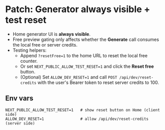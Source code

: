 # Patch: Generator always visible + test reset

- Home generator UI is **always visible**.
- Free preview gating only affects whether the **Generate** call consumes the local free or server credits.
- Testing helpers:
  - Append `?resetFree=1` to the home URL to reset the local free counter.
  - Or set `NEXT_PUBLIC_ALLOW_TEST_RESET=1` and click the **Reset free** button.
  - (Optional) Set `ALLOW_DEV_RESET=1` and call `POST /api/dev/reset-credits` with the user's Bearer token to reset server credits to 100.

## Env vars
```
NEXT_PUBLIC_ALLOW_TEST_RESET=1   # show reset button on Home (client side)
ALLOW_DEV_RESET=1                # allow /api/dev/reset-credits (server side)
```

